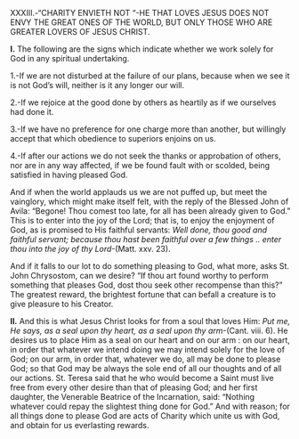 
XXXIII.-“CHARITY ENVIETH NOT “-HE THAT LOVES JESUS DOES NOT ENVY THE GREAT ONES OF THE WORLD, BUT ONLY THOSE WHO ARE GREATER LOVERS OF JESUS CHRIST.

**I\.** The following are the signs which indicate whether we work solely for God in any spiritual undertaking.

1.-If we are not disturbed at the failure of our plans, because when we see it is not God’s will, neither is it any longer our will.

2.-If we rejoice at the good done by others as heartily as if we ourselves had done it.

3.-If we have no preference for one charge more than another, but willingly accept that which obedience to superiors enjoins on us.

4.-If after our actions we do not seek the thanks or approbation of others, nor are in any way affected, if we be found fault with or scolded, being satisfied in having pleased God.

And if when the world applauds us we are not puffed up, but meet the vainglory, which might make itself felt, with the reply of the Blessed John of Avila: “Begone! Thou comest too late, for all has been already given to God.” This is to enter into the joy of the Lord; that is, to enjoy the enjoyment of God, as is promised to His faithful servants: _Well done, thou good and faithful servant; because thou hast been faithful over a few things .. enter thou into the joy of thy Lord_-(Matt. xxv. 23).

And if it falls to our lot to do something pleasing to God, what more, asks St. John Chrysostom, can we desire? “If thou art found worthy to perform something that pleases God, dost thou seek other recompense than this?” The greatest reward, the brightest fortune that can befall a creature is to give pleasure to his Creator.

**II\.** And this is what Jesus Christ looks for from a soul that loves Him: _Put me, He says, as a seal upon thy heart, as a seal upon thy arm_-(Cant. viii. 6). He desires us to place Him as a seal on our heart and on our arm : on our heart, in order that whatever we intend doing we may intend solely for the love of God; on our arm, in order that, whatever we do, all may be done to please God; so that God may be always the sole end of all our thoughts and of all our actions. St. Teresa said that he who would become a Saint must live free from every other desire than that of pleasing God; and her first daughter, the Venerable Beatrice of the Incarnation, said: “Nothing whatever could repay the slightest thing done for God.” And with reason; for all things done to please God are acts of Charity which unite us with God, and obtain for us everlasting rewards.



